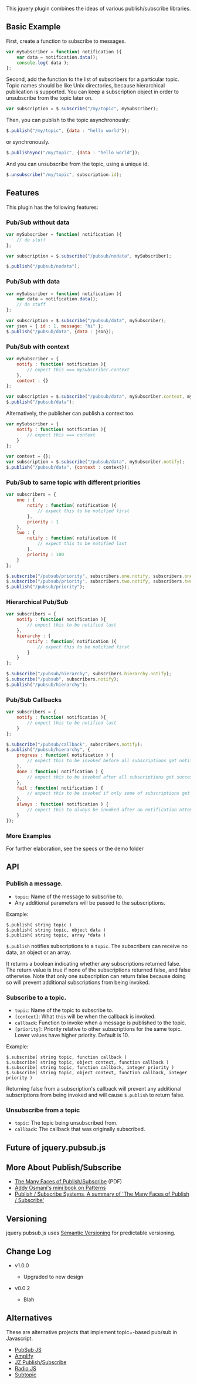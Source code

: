 This jquery plugin combines the ideas of various publish/subscribe libraries.

## Basic Example

First, create a function to subscribe to messages.

```javascript
var mySubscriber = function( notification ){
    var data = notification.data();
    console.log( data );
};
```

Second, add the function to the list of subscribers for a particular topic.
Topic names should be like Unix directories, because hierarchical publication is supported.
You can keep a subscription object in order to unsubscribe from the topic later on.

```javascript
var subscription = $.subscribe("/my/topic", mySubscriber);
```

Then, you can publish to the topic asynchronously:

```javascript
$.publish("/my/topic", {data : "hello world"});
```

or synchronously.

```javascript
$.publishSync("/my/topic", {data : "hello world"});
```

And you can unsubscribe from the topic, using a unique id.

```javascript
$.unsubscribe("/my/topic", subscription.id);
```

## Features

This plugin has the following features:

### Pub/Sub without data

```javascript
var mySubscriber = function( notification ){
    // do stuff
};

var subscription = $.subscribe("/pubsub/nodata", mySubscriber);

$.publish("/pubsub/nodata");
```

### Pub/Sub with data

```javascript
var mySubscriber = function( notification ){
    var data = notification.data();
    // do stuff
};

var subscription = $.subscribe("/pubsub/data", mySubscriber);
var json = { id : 1, message: "hi" };
$.publish("/pubsub/data", {data : json});
```

### Pub/Sub with context

```javascript
var mySubscriber = {
    notify : function( notification ){
        // expect this === mySubscriber.context
    },
    context : {}
};

var subscription = $.subscribe("/pubsub/data", mySubscriber.context, mySubscriber.notify);
$.publish("/pubsub/data");
```

Alternatively, the publisher can publish a context too.

```javascript
var mySubscriber = {
    notify : function( notification ){
        // expect this === context
    }
};

var context = {};
var subscription = $.subscribe("/pubsub/data", mySubscriber.notify);
$.publish("/pubsub/data", {context : context});
```

### Pub/Sub to same topic with different priorities

```javascript
var subscribers = {
    one : {
        notify : function( notification ){
            // expect this to be notified first
        },
        priority : 1
    },
    two : {
        notify : function( notification ){
            // expect this to be notified last
        },
        priority : 100
    }
};

$.subscribe("/pubsub/priority", subscribers.one.notify, subscribers.one.priority);
$.subscribe("/pubsub/priority", subscribers.two.notify, subscribers.two.priority);
$.publish("/pubsub/priority");
```

### Hierarchical Pub/Sub

```javascript
var subscribers = {
    notify : function( notification ){
        // expect this to be notified last
    },
    hierarchy : {
        notify : function( notification ){
            // expect this to be notified first
        }
    }
};

$.subscribe("/pubsub/hierarchy", subscribers.hierarchy.notify);
$.subscribe("/pubsub", subscribers.notify);
$.publish("/pubsub/hierarchy");
```

### Pub/Sub Callbacks

```javascript
var subscribers = {
    notify : function( notification ){
        // expect this to be notified last
    }
};

$.subscribe("/pubsub/callback", subscribers.notify);
$.publish("/pubsub/hierarchy", {
    progress : function( notification ) {
        // expect this to be invoked before all subscriptions get notified
    },
    done : function( notification ) {
        // expect this to be invoked after all subscriptions get successfully notified
    },
    fail : function( notification ) {
        // expect this to be invoked if only some of subscriptions get successfully notified
    },
    always : function( notification ) {
        // expect this to always be invoked after an notification attempt is made
    }
});
```

### More Examples



For further elaboration, see the specs or the demo folder


## API

### Publish a message.

* `topic`: Name of the message to subscribe to.
* Any additional parameters will be passed to the subscriptions.

Example:

    $.publish( string topic )
    $.publish( string topic, object data )
    $.publish( string topic, array *data )

`$.publish` notifies subscriptions to a `topic`. The subscribers can receive
no data, an object or an array.

It returns a boolean indicating whether any subscriptions returned false.
The return value is true if none of the subscriptions returned false, and false otherwise.
Note that only one subscription can return false because doing so will prevent additional
subscriptions from being invoked.


### Subscribe to a topic.

* `topic`: Name of the topic to subscribe to.
* `[context]`: What `this` will be when the callback is invoked.
* `callback`: Function to invoke when a message is published to the topic.
* `[priority]`: Priority relative to other subscriptions for the same topic. Lower values have higher priority. Default is 10.

Example:

    $.subscribe( string topic, function callback )
    $.subscribe( string topic, object context, function callback )
    $.subscribe( string topic, function callback, integer priority )
    $.subscribe( string topic, object context, function callback, integer priority )
 
Returning false from a subscription's callback will prevent any additional subscriptions
from being invoked and will cause `$.publish` to return false.


### Unsubscribe from a topic

* `topic`: The topic being unsubscribed from.
* `callback`: The callback that was originally subscribed.




## Future of jquery.pubsub.js



## More About Publish/Subscribe

* [The Many Faces of Publish/Subscribe](http://www.cs.ru.nl/~pieter/oss/manyfaces.pdf) (PDF)
* [Addy Osmani's mini book on Patterns](http://addyosmani.com/resources/essentialjsdesignpatterns/book/#observerpatternjavascript)
* [Publish / Subscribe Systems, A summary of 'The Many Faces of Publish / Subscribe'](http://downloads.ohohlfeld.com/talks/hohlfeld_schroeder-publish_subscribe_systems-dsmware_eurecom2007.pdf)

## Versioning

jquery.pubsub.js uses [Semantic Versioning](http://semver.org/) for predictable versioning.

## Change Log

* v1.0.0
    * Upgraded to new design

* v0.0.2
    * Blah


## Alternatives

These are alternative projects that implement topic=-based pub/sub in Javascript.

* [PubSub JS](https://github.com/mroderick/PubSubJS)
* [Amplify](https://github.com/appendto/amplify/tree/master/core)
* [JZ Publish/Subscribe](https://github.com/joezimjs/JZ-Publish-Subscribe-jQuery-Plugin)
* [Radio JS](http://radio.uxder.com/)
* [Subtopic](https://github.com/pmelander/Subtopic)


